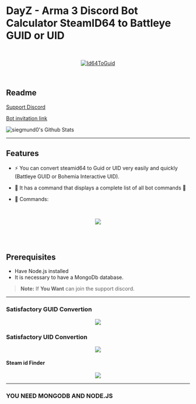 # DayZ - Arma 3 Discord Bot Calculator SteamID64 to Battleye GUID or UID

<br />
<p align="center">
    <a href="https://top.gg/bot/706139732073250860" >
        <img src="https://top.gg/api/widget/706139732073250860.svg" alt="Id64ToGuid" />
    </a>
</p>

<br />

## Readme
[Support Discord](https://discord.gg/M3FvUq8)

[Bot invitation link](https://discord.com/api/oauth2/authorize?client_id=706139732073250860&permissions=537394240&scope=bot)

<img align="center" alt="siegmund0's Github Stats" src="https://github-readme-stats.vercel.app/api?username=siegmund0&show_icons=true&hide_border=true" />

<br />

---

## Features
- ⚡ You can convert steamid64 to Guid or UID very easily and quickly (Battleye GUID or Bohemia Interactive UID).
- 🌱 It has a command that displays a complete list of all bot commands 🤣

- 🔭 Commands:

<br />
<p align="center">
    <img src="https://i.imgur.com/CNZcFjL.png"/>
</p>
<br />

<br />

## Prerequisites
- Have Node.js installed
- It is necessary to have a MongoDb database.

> **Note:** If **You Want** can join the support discord.

---

### Satisfactory GUID Convertion
<p align="center">
    <img src="https://i.imgur.com/D2NfdoX.png"/>
</p>

### Satisfactory UID Convertion
<p align="center">
    <img src="https://i.imgur.com/QDUxSmJ.png"/>
</p>

#### Steam id Finder
<p align="center">
    <img src="https://i.imgur.com/6Jnn5rW.png"/>
</p>

---

### YOU NEED MONGODB AND NODE.JS
